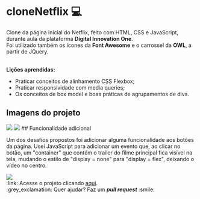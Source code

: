 # cloneNetflix :computer:
<p>Clone da página inicial do Netflix, feito com HTML, CSS e JavaScript, durante aula da plataforma <b>Digital Innovation One</b>. <br>
Foi utilizado também os ícones da <b>Font Awesome</b> e o carrossel da <b>OWL</b>, a partir de JQuery.</p> <br>
<strong>Lições aprendidas:</strong>

<ul>
  <li>Praticar conceitos de alinhamento CSS Flexbox;</li>
  <li>Praticar responsividade com media queries;</li>
  <li>Os conceitos de box model e boas práticas de agrupamentos de divs.</li>
</ul>

## Imagens do projeto
<img src="/tree/img/projeto.png">
<img src="/tree/img/projeto2.png">
## Funcionalidade adicional
<p>Um dos desafios propostos foi adicionar alguma funcionalidade aos botões da página. Usei JavaScript para adicionar um evento que, ao clicar no botão, um "container" que contém o trailer do filme principal fica visível na tela, mudando o estilo de "display = none" para "display = flex", deixando o vídeo no centro. </p>

<img src="/tree/img/botao.gif">

<br>
:link: Acesse o projeto clicando <a href="https://moacirdavidag.github.io/cloneNetflix/">aqui</a>.<br>
:grey_exclamation: Quer ajudar? Faz um <b><i>pull request</i></b> :smile: 
